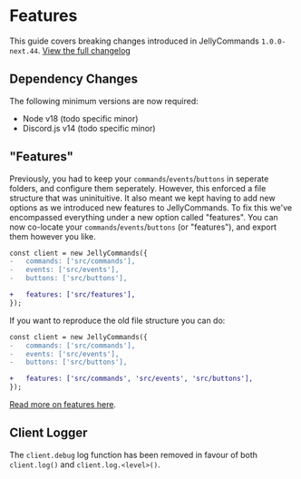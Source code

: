 # Features

This guide covers breaking changes introduced in JellyCommands `1.0.0-next.44`. [View the full changelog](https://github.com/ghostdevv/jellycommands/blob/main/packages/jellycommands/CHANGELOG.md#100-next44)

## Dependency Changes

The following minimum versions are now required:

-   Node v18 (todo specific minor)
-   Discord.js v14 (todo specific minor)

## "Features"

Previously, you had to keep your `commands`/`events`/`buttons` in seperate folders, and configure them seperately. However, this enforced a file structure that was uninituitive. It also meant we kept having to add new options as we introduced new features to JellyCommands. To fix this we've encompassed everything under a new option called "features". You can now co-locate your `commands`/`events`/`buttons` (or "features"), and export them however you like.

```diff lang="ts"
const client = new JellyCommands({
-   commands: ['src/commands'],
-   events: ['src/events'],
-   buttons: ['src/buttons'],

+   features: ['src/features'],
});
```

If you want to reproduce the old file structure you can do:

```diff lang="ts"
const client = new JellyCommands({
-   commands: ['src/commands'],
-   events: ['src/events'],
-   buttons: ['src/buttons'],

+   features: ['src/commands', 'src/events', 'src/buttons'],
});
```

[Read more on features here](/guide/features).

## Client Logger

The `client.debug` log function has been removed in favour of both `client.log()` and `client.log.<level>()`.
